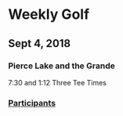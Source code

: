 # Weekly Golf  
## Sept 4, 2018  
### Pierce Lake and the Grande 
7:30 and 1:12
Three Tee Times  




### [Participants](https://github.com/eesparty/WeeklyGolf/projects/1)
